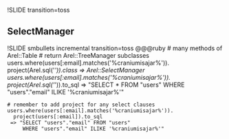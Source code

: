 !SLIDE transition=toss
## SelectManager ##

!SLIDE smbullets incremental transition=toss
    @@@ruby
    # many methods of Arel::Table
    # return Arel::TreeManager subclasses
    users.where(users[:email].matches('%craniumisajar%')).
      project(Arel.sql('*')).class
     => Arel::SelectManager 
    users.where(users[:email].matches('%craniumisajar%')).
      project(Arel.sql('*')).to_sql
     => "SELECT * FROM "users" WHERE "users"."email" ILIKE '%craniumisajar%'"
    
    # remember to add project for any select clauses
    users.where(users[:email].matches('%craniumisajar%')).
      project(users[:email]).to_sql
     => "SELECT "users"."email" FROM "users" 
         WHERE "users"."email" ILIKE '%craniumisajar%'"


